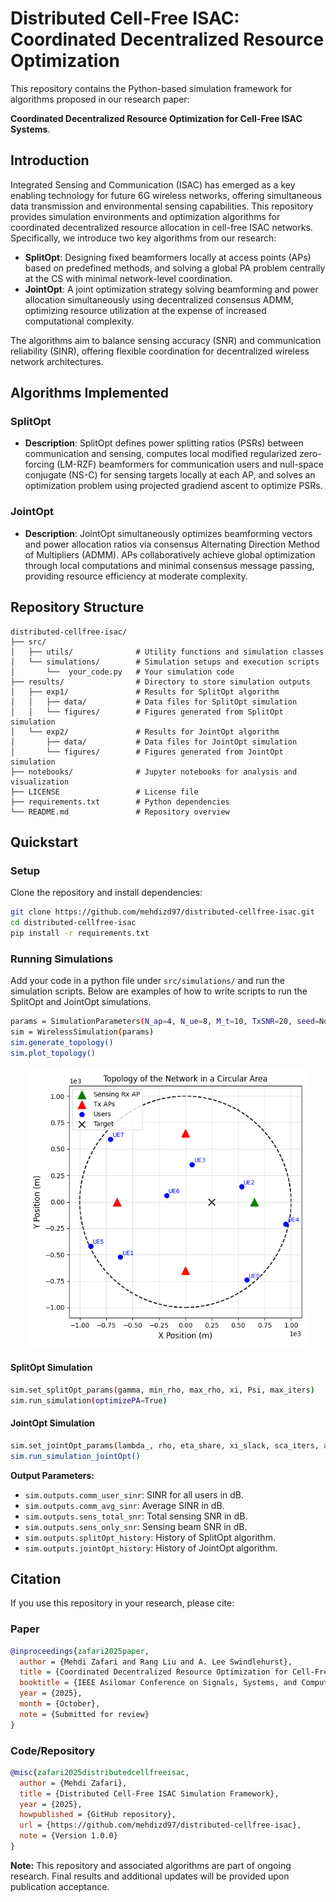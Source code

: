 # Distributed Cell-Free ISAC: Coordinated Decentralized Resource Optimization

This repository contains the Python-based simulation framework for algorithms proposed in our research paper:

**Coordinated Decentralized Resource Optimization for Cell-Free ISAC Systems**.

## Introduction

Integrated Sensing and Communication (ISAC) has emerged as a key enabling technology for future 6G wireless networks, offering simultaneous data transmission and environmental sensing capabilities.
This repository provides simulation environments and optimization algorithms for coordinated decentralized resource allocation in cell-free ISAC networks.
Specifically, we introduce two key algorithms from our research:

- **SplitOpt**: Designing fixed beamformers locally at access points (APs) based on predefined methods, and solving a global PA problem centrally at the CS with minimal network-level coordination.
- **JointOpt**: A joint optimization strategy solving beamforming and power allocation simultaneously using decentralized consensus ADMM, optimizing resource utilization at the expense of increased computational complexity.

The algorithms aim to balance sensing accuracy (SNR) and communication reliability (SINR), offering flexible coordination for decentralized wireless network architectures.

## Algorithms Implemented

### SplitOpt

- **Description**: SplitOpt defines power splitting ratios (PSRs) between communication and sensing, computes local modified regularized zero-forcing (LM-RZF) beamformers for communication users and null-space conjugate (NS-C) for sensing targets locally at each AP, and solves an optimization problem using projected gradiend ascent to optimize PSRs.
### JointOpt

- **Description**: JointOpt simultaneously optimizes beamforming vectors and power allocation ratios via consensus Alternating Direction Method of Multipliers (ADMM). APs collaboratively achieve global optimization through local computations and minimal consensus message passing, providing resource efficiency at moderate complexity.

## Repository Structure

```
distributed-cellfree-isac/
├── src/
│   ├── utils/              # Utility functions and simulation classes
│   └── simulations/        # Simulation setups and execution scripts
│       └──  your_code.py   # Your simulation code
├── results/                # Directory to store simulation outputs
│   ├── exp1/               # Results for SplitOpt algorithm
│   │   ├── data/           # Data files for SplitOpt simulation
│   │   └── figures/        # Figures generated from SplitOpt simulation
│   └── exp2/               # Results for JointOpt algorithm
│       ├── data/           # Data files for JointOpt simulation
│       └── figures/        # Figures generated from JointOpt simulation
├── notebooks/              # Jupyter notebooks for analysis and visualization
├── LICENSE                 # License file
├── requirements.txt        # Python dependencies
└── README.md               # Repository overview
```

## Quickstart

### Setup
Clone the repository and install dependencies:

```bash
git clone https://github.com/mehdizd97/distributed-cellfree-isac.git
cd distributed-cellfree-isac
pip install -r requirements.txt
```

### Running Simulations
Add your code in a python file under `src/simulations/` and run the simulation scripts.
Below are examples of how to write scripts to run the SplitOpt and JointOpt simulations.

```bash
params = SimulationParameters(N_ap=4, N_ue=8, M_t=10, TxSNR=20, seed=None)
sim = WirelessSimulation(params)
sim.generate_topology()
sim.plot_topology()
```

[//]: # (![System Model]&#40;results/exp1/figures/exp1_topology.png&#41;)
<p align="center">
  <img src="results/exp1/figures/exp1_topology.png" alt="Topology" width="450"/>
</p>

#### SplitOpt Simulation
```bash
sim.set_splitOpt_params(gamma, min_rho, max_rho, xi, Psi, max_iters)
sim.run_simulation(optimizePA=True)
```

#### JointOpt Simulation
```bash
sim.set_jointOpt_params(lambda_, rho, eta_share, xi_slack, sca_iters, admm_iters)
sim.run_simulation_jointOpt()
```

**Output Parameters:**

- `sim.outputs.comm_user_sinr`: SINR for all users in dB.
- `sim.outputs.comm_avg_sinr`: Average SINR in dB.
- `sim.outputs.sens_total_snr`: Total sensing SNR in dB.
- `sim.outputs.sens_only_snr`: Sensing beam SNR in dB.
- `sim.outputs.splitOpt_history`: History of SplitOpt algorithm.
- `sim.outputs.jointOpt_history`: History of JointOpt algorithm.

## Citation

If you use this repository in your research, please cite:

### Paper
```bibtex
@inproceedings{zafari2025paper,
  author = {Mehdi Zafari and Rang Liu and A. Lee Swindlehurst},
  title = {Coordinated Decentralized Resource Optimization for Cell-Free ISAC Systems},
  booktitle = {IEEE Asilomar Conference on Signals, Systems, and Computers},
  year = {2025},
  month = {October},
  note = {Submitted for review}
}
```

### Code/Repository
```bibtex
@misc{zafari2025distributedcellfreeisac,
  author = {Mehdi Zafari},
  title = {Distributed Cell-Free ISAC Simulation Framework},
  year = {2025},
  howpublished = {GitHub repository},
  url = {https://github.com/mehdizd97/distributed-cellfree-isac},
  note = {Version 1.0.0}
}
```

**Note:** This repository and associated algorithms are part of ongoing research. Final results and additional updates will be provided upon publication acceptance.

